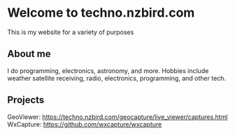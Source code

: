 # Welcome to techno.nzbird.com
This is my website for a variety of purposes

## About me
I do programming, electronics, astronomy, and more.
Hobbies include weather satellite receiving, radio, electronics, programming, and other tech.

## Projects
GeoViewer: https://techno.nzbird.com/geocapture/live_viewer/captures.html
WxCapture: https://github.com/wxcapture/wxcapture
